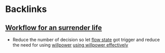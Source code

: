 
# Backlinks
## [Workflow for an surrender life](<Workflow for an surrender life.md>)
- Reduce the number of decision so let [flow state](<flow state.md>) got trigger and reduce the need for using [willpower](<willpower.md>) [using willpower effectively](<using willpower effectively.md>)

